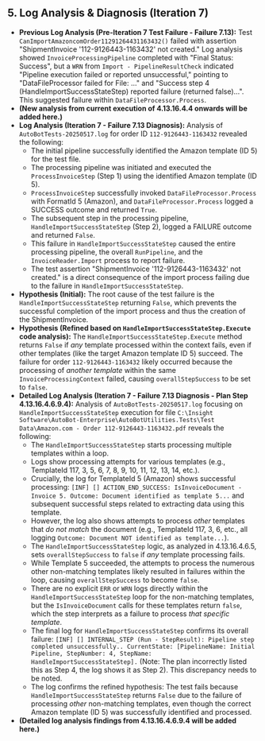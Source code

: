 ## 5. Log Analysis & Diagnosis (Iteration 7)

*   **Previous Log Analysis (Pre-Iteration 7 Test Failure - Failure 7.13):** Test `CanImportAmazoncomOrder11291264431163432()` failed with assertion "ShipmentInvoice '112-9126443-1163432' not created." Log analysis showed `InvoiceProcessingPipeline` completed with "Final Status: Success", but a `WRN` from `Import - PipelineResultCheck` indicated "Pipeline execution failed or reported unsuccessful," pointing to "DataFileProcessor failed for File: ..." and "Success step 4 (HandleImportSuccessStateStep) reported failure (returned false)...". This suggested failure within `DataFileProcessor.Process`.
*   **(New analysis from current execution of 4.13.16.4.4 onwards will be added here.)**
*   **Log Analysis (Iteration 7 - Failure 7.13 Diagnosis):** Analysis of `AutoBotTests-20250517.log` for order ID `112-9126443-1163432` revealed the following:
    *   The initial pipeline successfully identified the Amazon template (ID 5) for the test file.
    *   The processing pipeline was initiated and executed the `ProcessInvoiceStep` (Step 1) using the identified Amazon template (ID 5).
    *   `ProcessInvoiceStep` successfully invoked `DataFileProcessor.Process` with FormatId 5 (Amazon), and `DataFileProcessor.Process` logged a SUCCESS outcome and returned `True`.
    *   The subsequent step in the processing pipeline, `HandleImportSuccessStateStep` (Step 2), logged a FAILURE outcome and returned `False`.
    *   This failure in `HandleImportSuccessStateStep` caused the entire processing pipeline, the overall `RunPipeline`, and the `InvoiceReader.Import` process to report failure.
    *   The test assertion "ShipmentInvoice '112-9126443-1163432' not created." is a direct consequence of the import process failing due to the failure in `HandleImportSuccessStateStep`.
*   **Hypothesis (Initial):** The root cause of the test failure is the `HandleImportSuccessStateStep` returning `False`, which prevents the successful completion of the import process and thus the creation of the ShipmentInvoice.
*   **Hypothesis (Refined based on `HandleImportSuccessStateStep.Execute` code analysis):** The `HandleImportSuccessStateStep.Execute` method returns `False` if *any* template processed within the context fails, even if other templates (like the target Amazon template ID 5) succeed. The failure for order `112-9126443-1163432` likely occurred because the processing of *another template* within the same `InvoiceProcessingContext` failed, causing `overallStepSuccess` to be set to `false`.
*   **Detailed Log Analysis (Iteration 7 - Failure 7.13 Diagnosis - Plan Step 4.13.16.4.6.9.4):** Analysis of `AutoBotTests-20250517.log` focusing on `HandleImportSuccessStateStep` execution for file `C:\Insight Software\AutoBot-Enterprise\AutoBotUtilities.Tests\Test Data\Amazon.com - Order 112-9126443-1163432.pdf` reveals the following:
    *   The `HandleImportSuccessStateStep` starts processing multiple templates within a loop.
    *   Logs show processing attempts for various templates (e.g., TemplateId 117, 3, 5, 6, 7, 8, 9, 10, 11, 12, 13, 14, etc.).
    *   Crucially, the log for TemplateId 5 (Amazon) shows successful processing: `[INF] [] ACTION_END_SUCCESS: IsInvoiceDocument - Invoice 5. Outcome: Document identified as template 5...` and subsequent successful steps related to extracting data using this template.
    *   However, the log also shows attempts to process *other* templates that *do not match* the document (e.g., TemplateId 117, 3, 6, etc., all logging `Outcome: Document NOT identified as template...`).
    *   The `HandleImportSuccessStateStep` logic, as analyzed in 4.13.16.4.6.5, sets `overallStepSuccess` to `false` if *any* template processing fails.
    *   While Template 5 succeeded, the attempts to process the numerous other non-matching templates likely resulted in failures within the loop, causing `overallStepSuccess` to become `false`.
    *   There are no explicit `ERR` or `WRN` logs directly within the `HandleImportSuccessStateStep` loop for the non-matching templates, but the `IsInvoiceDocument` calls for these templates return `false`, which the step interprets as a failure to process *that specific template*.
    *   The final log for `HandleImportSuccessStateStep` confirms its overall failure: `[INF] [] INTERNAL_STEP (Run - StepResult): Pipeline step completed unsuccessfully.. CurrentState: [PipelineName: Initial Pipeline, StepNumber: 4, StepName: HandleImportSuccessStateStep].` (Note: The plan incorrectly listed this as Step 4, the log shows it as Step 2). This discrepancy needs to be noted.
    *   The log confirms the refined hypothesis: The test fails because `HandleImportSuccessStateStep` returns `False` due to the failure of processing *other* non-matching templates, even though the correct Amazon template (ID 5) was successfully identified and processed.
*   **(Detailed log analysis findings from 4.13.16.4.6.9.4 will be added here.)**